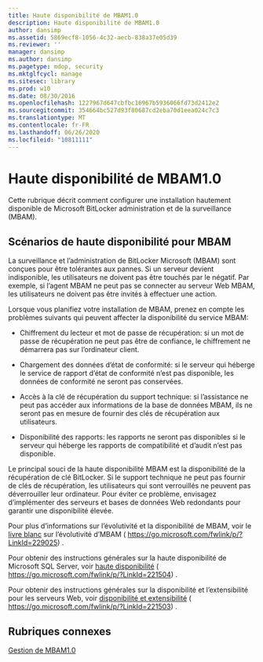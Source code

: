 ```yaml
---
title: Haute disponibilité de MBAM1.0
description: Haute disponibilité de MBAM1.0
author: dansimp
ms.assetid: 5869ecf8-1056-4c32-aecb-838a37e05d39
ms.reviewer: ''
manager: dansimp
ms.author: dansimp
ms.pagetype: mdop, security
ms.mktglfcycl: manage
ms.sitesec: library
ms.prod: w10
ms.date: 08/30/2016
ms.openlocfilehash: 1227967d647cbfbc16967b5936066fd73d2412e2
ms.sourcegitcommit: 354664bc527d93f80687cd2eba70d1eea024c7c3
ms.translationtype: MT
ms.contentlocale: fr-FR
ms.lasthandoff: 06/26/2020
ms.locfileid: "10811111"
---
```

# Haute disponibilité de MBAM1.0


Cette rubrique décrit comment configurer une installation hautement disponible de Microsoft BitLocker administration et de la surveillance (MBAM).

## Scénarios de haute disponibilité pour MBAM


La surveillance et l’administration de BitLocker Microsoft (MBAM) sont conçues pour être tolérantes aux pannes. Si un serveur devient indisponible, les utilisateurs ne doivent pas être touchés par le négatif. Par exemple, si l’agent MBAM ne peut pas se connecter au serveur Web MBAM, les utilisateurs ne doivent pas être invités à effectuer une action.

Lorsque vous planifiez votre installation de MBAM, prenez en compte les problèmes suivants qui peuvent affecter la disponibilité du service MBAM:

-   Chiffrement du lecteur et mot de passe de récupération: si un mot de passe de récupération ne peut pas être de confiance, le chiffrement ne démarrera pas sur l’ordinateur client.

-   Chargement des données d’état de conformité: si le serveur qui héberge le service de rapport d’état de conformité n’est pas disponible, les données de conformité ne seront pas conservées.

-   Accès à la clé de récupération du support technique: si l’assistance ne peut pas accéder aux informations de la base de données MBAM, ils ne seront pas en mesure de fournir des clés de récupération aux utilisateurs.

-   Disponibilité des rapports: les rapports ne seront pas disponibles si le serveur qui héberge les rapports de compatibilité et d’audit n’est pas disponible.

Le principal souci de la haute disponibilité MBAM est la disponibilité de la récupération de clé BitLocker. Si le support technique ne peut pas fournir de clés de récupération, les utilisateurs qui sont verrouillés ne peuvent pas déverrouiller leur ordinateur. Pour éviter ce problème, envisagez d’implémenter des serveurs et bases de données Web redondants pour garantir une disponibilité élevée.

Pour plus d’informations sur l’évolutivité et la disponibilité de MBAM, voir le [livre blanc](https://go.microsoft.com/fwlink/p/?LinkId=229025) sur l’évolutivité d’MBAM ( https://go.microsoft.com/fwlink/p/?LinkId=229025) .

Pour obtenir des instructions générales sur la haute disponibilité de Microsoft SQL Server, voir [haute disponibilité](https://go.microsoft.com/fwlink/p/?LinkId=221504) ( https://go.microsoft.com/fwlink/p/?LinkId=221504) .

Pour obtenir des instructions générales sur la disponibilité et l’extensibilité pour les serveurs Web, voir [disponibilité et extensibilité](https://go.microsoft.com/fwlink/p/?LinkId=221503) ( https://go.microsoft.com/fwlink/p/?LinkId=221503) .

## Rubriques connexes


[Gestion de MBAM1.0](maintaining-mbam-10.md)

 

 





